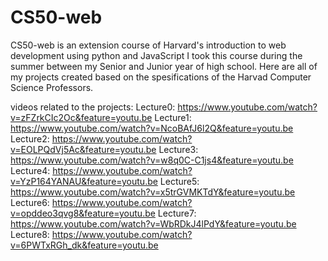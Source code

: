 # CS50-web
CS50-web is an extension course of Harvard's introduction to web development using python and JavaScript
I took this course during the summer between my Senior and Junior year of high school. Here are all of my projects created based on the spesifications of the Harvad Computer Science Professors.

videos related to the projects:
Lecture0: https://www.youtube.com/watch?v=zFZrkCIc2Oc&feature=youtu.be
Lecture1: https://www.youtube.com/watch?v=NcoBAfJ6l2Q&feature=youtu.be
Lecture2: https://www.youtube.com/watch?v=EOLPQdVj5Ac&feature=youtu.be
Lecture3: https://www.youtube.com/watch?v=w8q0C-C1js4&feature=youtu.be
Lecture4: https://www.youtube.com/watch?v=YzP164YANAU&feature=youtu.be
Lecture5: https://www.youtube.com/watch?v=x5trGVMKTdY&feature=youtu.be
Lecture6: https://www.youtube.com/watch?v=opddeo3qvg8&feature=youtu.be
Lecture7: https://www.youtube.com/watch?v=WbRDkJ4lPdY&feature=youtu.be
Lecture8: https://www.youtube.com/watch?v=6PWTxRGh_dk&feature=youtu.be
